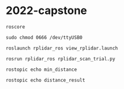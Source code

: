 # 2022-capstone
```
roscore
```
```
sudo chmod 0666 /dev/ttyUSB0
```
```
roslaunch rplidar_ros view_rplidar.launch
```
```
rosrun rplidar_ros rplidar_scan_trial.py
```
```
rostopic echo min_distance
```
```
rostopic echo distance_result
```
